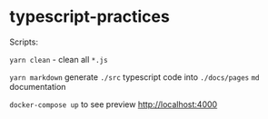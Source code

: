 # typescript-practices

Scripts:

`yarn clean` - clean all `*.js`

`yarn markdown` generate `./src` typescript code into `./docs/pages` `md` documentation

`docker-compose up` to see preview <http://localhost:4000>
